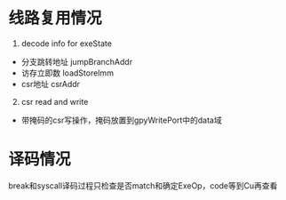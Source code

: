 # 线路复用情况

1. decode info for exeState
- 分支跳转地址 jumpBranchAddr
- 访存立即数 loadStoreImm
- csr地址 csrAddr

2. csr read and write
- 带掩码的csr写操作，掩码放置到gpyWritePort中的data域


# 译码情况
break和syscall译码过程只检查是否match和确定ExeOp，code等到Cu再查看